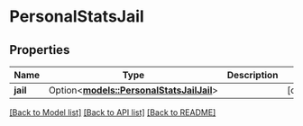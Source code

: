 # PersonalStatsJail

## Properties

Name | Type | Description | Notes
------------ | ------------- | ------------- | -------------
**jail** | Option<[**models::PersonalStatsJailJail**](PersonalStatsJail_jail.md)> |  | [optional]

[[Back to Model list]](../README.md#documentation-for-models) [[Back to API list]](../README.md#documentation-for-api-endpoints) [[Back to README]](../README.md)


